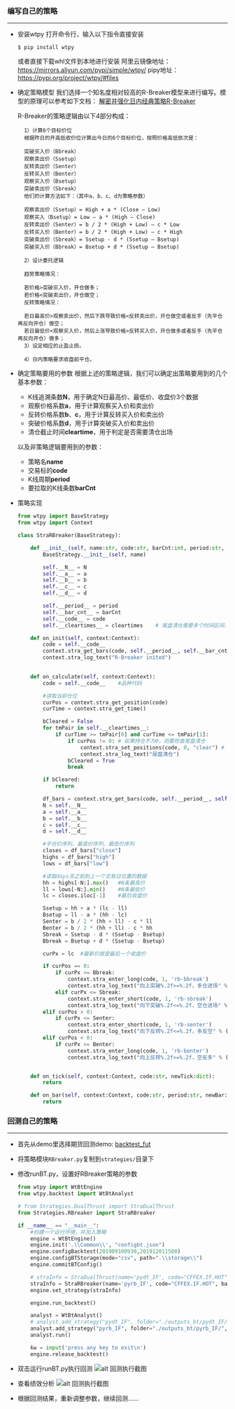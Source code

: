 ### 编写自己的策略
---
* 安装wtpy
    打开命令行，输入以下指令直接安装
    ```shell
    $ pip install wtpy
    ```
    或者直接下载whl文件到本地进行安装
    阿里云镜像地址：<https://mirrors.aliyun.com/pypi/simple/wtpy/>
    pipy地址：<https://pypi.org/project/wtpy/#files>

* 确定策略模型
    我们选择一个知名度相对较高的R-Breaker模型来进行编写。模型的原理可以参考如下文档：
    [解密并强化日内经典策略R-Breaker](https://zhuanlan.zhihu.com/p/86399960)

     R-Breaker的策略逻辑由以下4部分构成：      

        1）计算6个目标价位
        根据昨日的开高低收价位计算出今日的6个目标价位，按照价格高低依次是：

        突破买入价（Bbreak）
        观察卖出价（Ssetup）
        反转卖出价（Senter）
        反转买入价（Benter）
        观察买入价（Bsetup）
        突破卖出价（Sbreak）
        他们的计算方法如下：（其中a、b、c、d为策略参数）

        观察卖出价（Ssetup）= High + a * (Close – Low)
        观察买入（Bsetup）= Low – a * (High – Close)
        反转卖出价（Senter）= b / 2 * (High + Low) – c * Low
        反转买入价（Benter）= b / 2 * (High + Low) – c * High
        突破卖出价（Sbreak）= Ssetup - d * (Ssetup – Bsetup)
        突破买入价（Bbreak）= Bsetup + d * (Ssetup – Bsetup)

        2）设计委托逻辑

        趋势策略情况：

        若价格>突破买入价，开仓做多；
        若价格<突破卖出价，开仓做空；
        反转策略情况：

        若日最高价>观察卖出价，然后下跌导致价格<反转卖出价，开仓做空或者反手（先平仓再反向开仓）做空；
        若日最低价<观察买入价，然后上涨导致价格>反转买入价，开仓做多或者反手（先平仓再反向开仓）做多；
        3）设定相应的止盈止损。

        4）日内策略要求收盘前平仓。

* 确定策略要用的参数
    根据上述的策略逻辑，我们可以确定出策略要用到的几个基本参数：
    * K线追溯条数**N**，用于确定N日最高价、最低价、收盘价3个数据
    * 观察价格系数**a**，用于计算观察买入价和卖出价
    * 反转价格系数**b**、**c**，用于计算反转买入价和卖出价
    * 突破价格系数**d**，用于计算突破买入价和卖出价
    * 清仓截止时间**cleartime**，用于判定是否需要清仓出场
    
    以及非策略逻辑要用到的参数：
    * 策略名**name**
    * 交易标的**code**
    * K线周期**period**
    * 要拉取的K线条数**barCnt**

* 策略实现
    ```python
    from wtpy import BaseStrategy
    from wtpy import Context

    class StraRBreaker(BaseStrategy):

        def __init__(self, name:str, code:str, barCnt:int, period:str, N:int, a:float, b:float, c:float, d:float, cleartimes:list):
            BaseStrategy.__init__(self, name)

            self.__N__ = N
            self.__a__ = a
            self.__b__ = b
            self.__c__ = c
            self.__d__ = d

            self.__period__ = period
            self.__bar_cnt__ = barCnt
            self.__code__ = code
            self.__cleartimes__ = cleartimes    # 尾盘清仓需要多个时间区间，因为夜盘和白盘都要清仓，格式如[[1455,1515],[2255,2300]]

        def on_init(self, context:Context):
            code = self.__code__
            context.stra_get_bars(code, self.__period__, self.__bar_cnt__, isMain = True)
            context.stra_log_text("R-Breaker inited")

        
        def on_calculate(self, context:Context):
            code = self.__code__    #品种代码

            #读取当前仓位
            curPos = context.stra_get_position(code)
            curTime = context.stra_get_time()

            bCleared = False
            for tmPair in self.__cleartimes__:
                if curTime >= tmPair[0] and curTime <= tmPair[1]:
                    if curPos != 0: # 如果持仓不为0，则要检查尾盘清仓
                        context.stra_set_positions(code, 0, "clear") # 清仓直接设置仓位为0
                        context.stra_log_text("尾盘清仓")
                    bCleared = True
                    break

            if bCleared:
                return

            df_bars = context.stra_get_bars(code, self.__period__, self.__bar_cnt__, isMain = True)
            N = self.__N__
            a = self.__a__
            b = self.__b__
            c = self.__c__
            d = self.__d__

            #平仓价序列、最高价序列、最低价序列
            closes = df_bars["close"]
            highs = df_bars["high"]
            lows = df_bars["low"]

            #读取days天之前到上一个交易日位置的数据
            hh = highs[-N:].max()   #N条最高价
            ll = lows[-N:].min()    #N条最低价
            lc = closes.iloc[-1]    #最后收盘价

            Ssetup = hh + a * (lc - ll)
            Bsetup = ll - a * (hh - lc)
            Senter = b / 2 * (hh + ll) - c * ll
            Benter = b / 2 * (hh + ll) - c * hh
            Sbreak = Ssetup - d * (Ssetup - Bsetup)
            Bbreak = Bsetup + d * (Ssetup - Bsetup)

            curPx = lc  #最新价就是最后一个收盘价

            if curPos == 0:
                if curPx >= Bbreak:
                    context.stra_enter_long(code, 1, 'rb-bbreak')
                    context.stra_log_text("向上突破%.2f>=%.2f，多仓进场" % (curPx, Bbreak))
                elif curPx <= Sbreak:
                    context.stra_enter_short(code, 1, 'rb-sbreak')
                    context.stra_log_text("向下突破%.2f<=%.2f，空仓进场" % (curPx, Bbreak))
            elif curPos > 0:
                if curPx <= Senter:
                    context.stra_enter_short(code, 1, 'rb-senter')
                    context.stra_log_text("向下反转%.2f<=%.2f，多反空" % (curPx, Senter))
            elif curPos < 0:
                if curPx >= Benter:
                    context.stra_enter_long(code, 1, 'rb-benter')
                    context.stra_log_text("向上反转%.2f>=%.2f，空反多" % (curPx, Benter))


        def on_tick(self, context:Context, code:str, newTick:dict):
            return

        def on_bar(self, context:Context, code:str, period:str, newBar:dict):
            return

    ```

### 回测自己的策略
---
* 首先从demo里选择期货回测demo: [backtest_fut](https://github.com/wondertrader/wondertrader/tree/master/demos/py/backtest_fut)
* 将策略模块`RBreaker.py`复制到`strategies/`目录下
* 修改runBT.py，设置好RBreaker策略的参数
    ```python
    from wtpy import WtBtEngine
    from wtpy.backtest import WtBtAnalyst

    # from Strategies.DualThrust import StraDualThrust
    from Strategies.RBreaker import StraRBreaker

    if __name__ == "__main__":
        #创建一个运行环境，并加入策略
        engine = WtBtEngine()
        engine.init('.\\Common\\', "configbt.json")
        engine.configBacktest(201909100930,201912011500)
        engine.configBTStorage(mode="csv", path=".\\storage\\")
        engine.commitBTConfig()

        # straInfo = StraDualThrust(name='pydt_IF', code="CFFEX.IF.HOT", barCnt=50, period="m5", days=30, k1=0.5, k2=0.3, isForStk=False)
        straInfo = StraRBreaker(name='pyrb_IF', code="CFFEX.IF.HOT", barCnt=50, period="m5", N=30, a=0.35, b=1.07, c = 0.07, d=0.25, cleartimes=[[1455,1515]])
        engine.set_strategy(straInfo)

        engine.run_backtest()

        analyst = WtBtAnalyst()
        # analyst.add_strategy("pydt_IF", folder="./outputs_bt/pydt_IF/", init_capital=500000, rf=0.02, annual_trading_days=240)
        analyst.add_strategy("pyrb_IF", folder="./outputs_bt/pyrb_IF/", init_capital=500000, rf=0.02, annual_trading_days=240)
        analyst.run()

        kw = input('press any key to exit\n')
        engine.release_backtest()
    ```

* 双击运行runBT.py执行回测
    ![alt 回测执行截图](http://wt.f-sailors.cn/snapshots/bt_rbreaker_fut.png)

* 查看绩效分析
    ![alt 回测执行截图](http://wt.f-sailors.cn/snapshots/bt_rbreaker_pnl_summary.png)

* 根据回测结果，重新调整参数，继续回测……